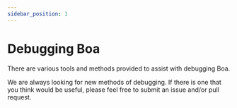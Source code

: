```yaml
---
sidebar_position: 1
---
```


# Debugging Boa

There are various tools and methods provided to assist with debugging Boa.

We are always looking for new methods of debugging. If there is one that you think would be useful, please feel free to submit an issue and/or pull request.